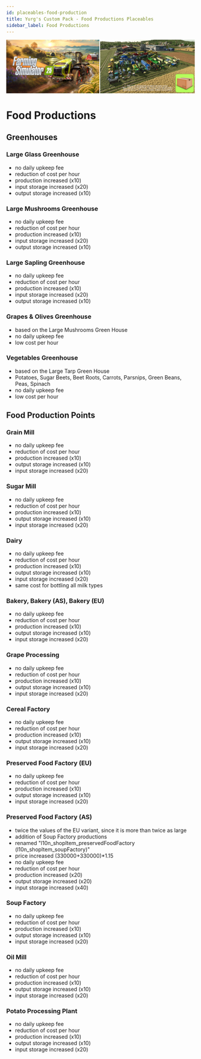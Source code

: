 ```yaml
---
id: placeables-food-production
title: Yurg's Custom Pack - Food Productions Placeables
sidebar_label: Food Productions
---
```

[![](modHeader.png)](modScreen.png)
# Food Productions

## Greenhouses

### Large Glass Greenhouse
- no daily upkeep fee
- reduction of cost per hour
- production increased (x10)
- input storage increased (x20)
- output storage increased (x10)

### Large Mushrooms Greenhouse
- no daily upkeep fee
- reduction of cost per hour
- production increased (x10)
- input storage increased (x20)
- output storage increased (x10)

### Large Sapling Greenhouse
- no daily upkeep fee
- reduction of cost per hour
- production increased (x10)
- input storage increased (x20)
- output storage increased (x10)

### Grapes & Olives Greenhouse
- based on the Large Mushrooms Green House
- no daily upkeep fee
- low cost per hour

### Vegetables Greenhouse
- based on the Large Tarp Green House
- Potatoes, Sugar Beets, Beet Roots, Carrots, Parsnips, Green Beans, Peas, Spinach
- no daily upkeep fee
- low cost per hour

## Food Production Points

### Grain Mill
- no daily upkeep fee
- reduction of cost per hour
- production increased (x10)
- output storage increased (x10)
- input storage increased (x20)

### Sugar Mill
- no daily upkeep fee
- reduction of cost per hour
- production increased (x10)
- output storage increased (x10)
- input storage increased (x20)

### Dairy
- no daily upkeep fee
- reduction of cost per hour
- production increased (x10)
- output storage increased (x10)
- input storage increased (x20)
- same cost for bottling all milk types

### Bakery, Bakery (AS), Bakery (EU)
- no daily upkeep fee
- reduction of cost per hour
- production increased (x10)
- output storage increased (x10)
- input storage increased (x20)

### Grape Processing
- no daily upkeep fee
- reduction of cost per hour
- production increased (x10)
- output storage increased (x10)
- input storage increased (x20)

### Cereal Factory
- no daily upkeep fee
- reduction of cost per hour
- production increased (x10)
- output storage increased (x10)
- input storage increased (x20)

### Preserved Food Factory (EU)
- no daily upkeep fee
- reduction of cost per hour
- production increased (x10)
- output storage increased (x10)
- input storage increased (x20)

### Preserved Food Factory (AS)
- twice the values of the EU variant, since it is more than twice as large
- addition of Soup Factory productions
- renamed "l10n_shopItem_preservedFoodFactory (l10n_shopItem_soupFactory)"
- price increased (330000+330000)*1.15
- no daily upkeep fee
- reduction of cost per hour
- production increased (x20)
- output storage increased (x20)
- input storage increased (x40)

### Soup Factory
- no daily upkeep fee
- reduction of cost per hour
- production increased (x10)
- output storage increased (x10)
- input storage increased (x20)

### Oil Mill
- no daily upkeep fee
- reduction of cost per hour
- production increased (x10)
- output storage increased (x10)
- input storage increased (x20)

### Potato Processing Plant
- no daily upkeep fee
- reduction of cost per hour
- production increased (x10)
- output storage increased (x10)
- input storage increased (x20)
